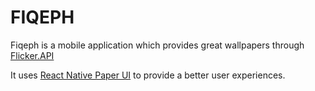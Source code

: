 # FIQEPH

Fiqeph is a mobile application which provides great wallpapers through [Flicker.API](https://www.flickr.com/services/api/)

It uses [React Native Paper UI](https://reactnativepaper.com/) to provide a better user experiences.

